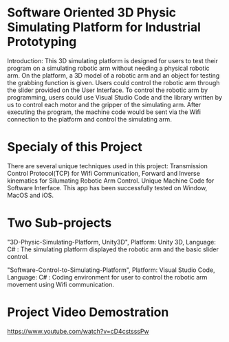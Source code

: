 # Software Oriented 3D Physic Simulating Platform for Industrial Prototyping
Introduction: This 3D simulating platform is designed for users to test their program on a simulating robotic arm without needing a physical robotic arm. On the platform, a 3D model of a robotic arm and an object for testing the grabbing function is given. Users could control the robotic arm through the slider provided on the User Interface. To control the robotic arm by programming, users could use Visual Studio Code and the library written by us to control each motor and the gripper of the simulating arm. After executing the program, the machine code would be sent via the Wifi connection to the platform and control the simulating arm.

# Specialy of this Project
There are several unique techniques used in this project: Transmission Control Protocol(TCP) for Wifi Communication, Forward and Inverse kinematics for Silumating Robotic Arm Control. Unique Machine Code for Software Interface. This app has been successfully tested on Window, MacOS and iOS.

# Two Sub-projects
"3D-Physic-Simulating-Platform, Unity3D", Platform: Unity 3D, Language: C# : 
The simulating platform displayed the robotic arm and the basic slider control.

"Software-Control-to-Simulating-Platform", Platform: Visual Studio Code, Language: C# : 
Coding environment for user to control the robotic arm movement using Wifi communication.
                                            
# Project Video Demostration
https://www.youtube.com/watch?v=cD4cstsssPw
